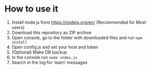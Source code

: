 # How to use it

1. Install node.js from https://nodejs.org/en/ (Recommended for Most users)
2. Download this repository as ZIP archive 
3. Open console, go to the folder with downloaded files and run `npm install`
4. Open config.js and set your host and token
5. (Optional) Make DB backup
6. In the console run `node index.js`
7. Search in the log for ‘warn’ messages
